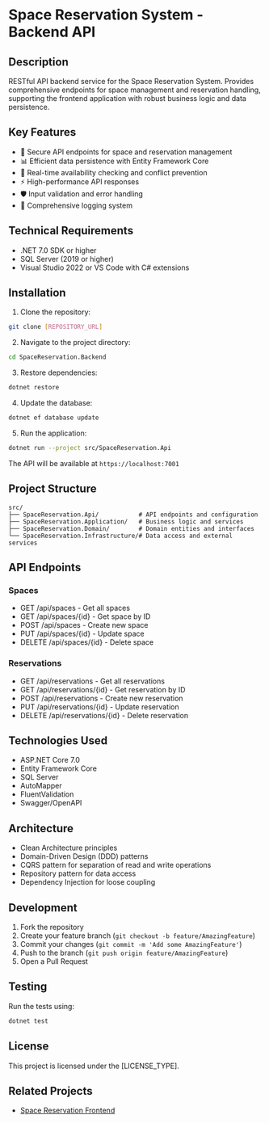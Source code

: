 # Space Reservation System - Backend API

## Description
RESTful API backend service for the Space Reservation System. Provides comprehensive endpoints for space management and reservation handling, supporting the frontend application with robust business logic and data persistence.

## Key Features
- 🔐 Secure API endpoints for space and reservation management
- 📊 Efficient data persistence with Entity Framework Core
- 🔄 Real-time availability checking and conflict prevention
- ⚡ High-performance API responses
- 🛡️ Input validation and error handling
- 📝 Comprehensive logging system

## Technical Requirements
- .NET 7.0 SDK or higher
- SQL Server (2019 or higher)
- Visual Studio 2022 or VS Code with C# extensions

## Installation

1. Clone the repository:
```bash
git clone [REPOSITORY_URL]
```

2. Navigate to the project directory:
```bash
cd SpaceReservation.Backend
```

3. Restore dependencies:
```bash
dotnet restore
```

4. Update the database:
```bash
dotnet ef database update
```

5. Run the application:
```bash
dotnet run --project src/SpaceReservation.Api
```

The API will be available at `https://localhost:7001`

## Project Structure
```
src/
├── SpaceReservation.Api/           # API endpoints and configuration
├── SpaceReservation.Application/   # Business logic and services
├── SpaceReservation.Domain/        # Domain entities and interfaces
└── SpaceReservation.Infrastructure/# Data access and external services
```

## API Endpoints

### Spaces
- GET /api/spaces - Get all spaces
- GET /api/spaces/{id} - Get space by ID
- POST /api/spaces - Create new space
- PUT /api/spaces/{id} - Update space
- DELETE /api/spaces/{id} - Delete space

### Reservations
- GET /api/reservations - Get all reservations
- GET /api/reservations/{id} - Get reservation by ID
- POST /api/reservations - Create new reservation
- PUT /api/reservations/{id} - Update reservation
- DELETE /api/reservations/{id} - Delete reservation

## Technologies Used
- ASP.NET Core 7.0
- Entity Framework Core
- SQL Server
- AutoMapper
- FluentValidation
- Swagger/OpenAPI

## Architecture
- Clean Architecture principles
- Domain-Driven Design (DDD) patterns
- CQRS pattern for separation of read and write operations
- Repository pattern for data access
- Dependency Injection for loose coupling

## Development
1. Fork the repository
2. Create your feature branch (`git checkout -b feature/AmazingFeature`)
3. Commit your changes (`git commit -m 'Add some AmazingFeature'`)
4. Push to the branch (`git push origin feature/AmazingFeature`)
5. Open a Pull Request

## Testing
Run the tests using:
```bash
dotnet test
```

## License
This project is licensed under the [LICENSE_TYPE].

## Related Projects
- [Space Reservation Frontend](FRONTEND_REPO_URL) 